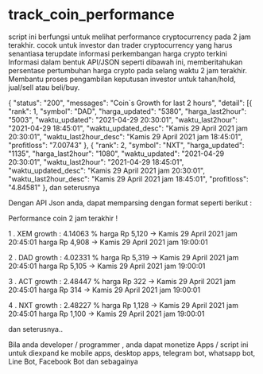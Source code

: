 # track_coin_performance
script ini berfungsi untuk melihat performance cryptocurrency pada 2 jam terakhir.
cocok untuk investor dan trader cryptocurrency yang harus senantiasa terupdate informasi perkembangan harga crypto terkini
Informasi dalam bentuk API/JSON seperti dibawah ini, memberitahukan persentase pertumbuhan harga crypto pada selang waktu 2 jam terakhir.
Membantu proses pengambilan keputusan investor untuk tahan/hold, jual/sell atau beli/buy.

{
    "status": "200",
    "messages": "Coin`s Growth for last 2 hours",
    "detail": [{
        "rank": 1,
        "symbol": "DAD",
        "harga_updated": "5380",
        "harga_last2hour": "5003",
        "waktu_updated": "2021-04-29 20:30:01",
        "waktu_last2hour": "2021-04-29 18:45:01",
        "waktu_updated_desc": "Kamis 29 April 2021 jam 20:30:01",
        "waktu_last2hour_desc": "Kamis 29 April 2021 jam 18:45:01",
        "profitloss": "7.00743"
    }, {
        "rank": 2,
        "symbol": "NXT",
        "harga_updated": "1135",
        "harga_last2hour": "1080",
        "waktu_updated": "2021-04-29 20:30:01",
        "waktu_last2hour": "2021-04-29 18:45:01",
        "waktu_updated_desc": "Kamis 29 April 2021 jam 20:30:01",
        "waktu_last2hour_desc": "Kamis 29 April 2021 jam 18:45:01",
        "profitloss": "4.84581"
    }, dan seterusnya
    
Dengan API Json anda, dapat memparsing dengan format seperti berikut :

Performance coin 2 jam terakhir !

1 . XEM growth : 4.14063 %
harga Rp 5,120 -> Kamis 29 April 2021 jam 20:45:01
harga Rp 4,908 -> Kamis 29 April 2021 jam 19:00:01

2 . DAD growth : 4.02331 %
harga Rp 5,319 -> Kamis 29 April 2021 jam 20:45:01
harga Rp 5,105 -> Kamis 29 April 2021 jam 19:00:01

3 . ACT growth : 2.48447 %
harga Rp 322 -> Kamis 29 April 2021 jam 20:45:01
harga Rp 314 -> Kamis 29 April 2021 jam 19:00:01

4 . NXT growth : 2.48227 %
harga Rp 1,128 -> Kamis 29 April 2021 jam 20:45:01
harga Rp 1,100 -> Kamis 29 April 2021 jam 19:00:01

dan seterusnya..


Bila anda developer / programmer , anda dapat monetize Apps / script ini untuk diexpand ke mobile apps, desktop apps, telegram bot, whatsapp bot, Line Bot,
Facebook Bot dan sebagainya

